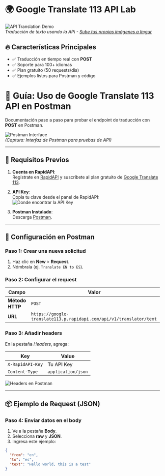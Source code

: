 # 🌍 Google Translate 113 API Lab

![API Translation Demo](https://i.imgur.com/XYTtKqg.png)  
*Traducción de texto usando la API - [Sube tus propias imágenes a Imgur](https://imgur.com/upload)*

## 🔥 Características Principales
- ✅ Traducción en tiempo real con **POST**
- ✅ Soporte para 100+ idiomas
- ✅ Plan gratuito (50 requests/día)
- ✅ Ejemplos listos para Postman y código

# 🚀 Guía: Uso de Google Translate 113 API en Postman

Documentación paso a paso para probar el endpoint de traducción con **POST** en Postman.

![Postman Interface](https://i.imgur.com/5V8QmYF.png)  
*(Captura: Interfaz de Postman para pruebas de API)*

---

## 🔑 Requisitos Previos
1. **Cuenta en RapidAPI**:  
   Regístrate en [RapidAPI](https://rapidapi.com/auth/sign-up) y suscríbete al plan gratuito de [Google Translate 113](https://rapidapi.com/robust-api-robust-api-default/api/google-translate113).

2. **API Key**:  
   Copia tu clave desde el panel de RapidAPI:  
   ![Donde encontrar la API Key](https://i.imgur.com/JfK2bnG.png)

3. **Postman Instalado**:  
   Descarga [Postman](https://www.postman.com/downloads/).

---

## 📡 Configuración en Postman

### Paso 1: Crear una nueva solicitud
1. Haz clic en **New** > **Request**.
2. Nómbrala (ej. `Translate EN to ES`).

### Paso 2: Configurar el request
| Campo               | Valor |
|---------------------|-------|
| **Método HTTP**     | `POST` |
| **URL**             | `https://google-translate113.p.rapidapi.com/api/v1/translator/text` |

### Paso 3: Añadir headers
En la pestaña *Headers*, agrega:

| Key                | Value |
|--------------------|-------|
| `X-RapidAPI-Key`   | Tu API Key |
| `Content-Type`     | `application/json` |

![Headers en Postman](https://i.imgur.com/8mDfL3x.png)

---

## 📦 Ejemplo de Request (JSON)

### Paso 4: Enviar datos en el body
1. Ve a la pestaña **Body**.
2. Selecciona **raw** y **JSON**.
3. Ingresa este ejemplo:

```json
{
  "from": "en",
  "to": "es",
  "text": "Hello world, this is a test"
}
